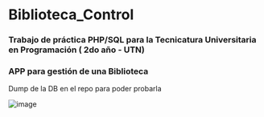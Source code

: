 # Biblioteca_Control

### Trabajo de práctica PHP/SQL para la Tecnicatura Universitaria en Programación ( 2do año - UTN)

### APP para gestión de una Biblioteca

Dump de la DB en el repo para poder probarla

![image](https://user-images.githubusercontent.com/48303606/172030033-8b955d1a-02ed-4da0-8fa8-d5fb0454f661.png)
